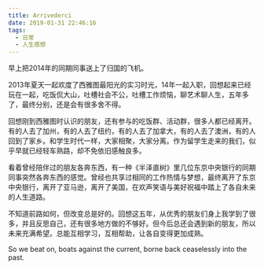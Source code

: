 ```yaml
---
title: Arrivederci
date: 2019-01-31 22:46:16
tags:
  - 日常
  - 人生感想
---
```


早上把2014年的同期同事送上了归国的飞机。

2013年夏天一起欢度了西雅图最阳光的实习时光，14年一起入职，回想起来已经玩在一起，吃饭侃大山，吐槽社会不公，吐槽工作烦恼，聊艺术聊人生，五年多了，最终分别，还是会有很多舍不得。

<!-- more -->
回想刚到西雅图时认识的朋友，还有参与的吃饭群、活动群，很多人都已经离开。有的人去了加州，有的人去了纽约，有的人去了加拿大，有的人去了澳洲，有的人回到了家乡。和学生时代一样，大家相聚，大家分离。作为留学生走来的我们，似乎早就已经轻车熟路，却不免依旧感触良多。

看着曾经陪伴过的朋友各奔东西，有一种《半泽直树》里几位东京中央银行的同期同事突然各奔东西的感觉。曾经也共享过相同的工作热情与梦想，最终离开了东京中央银行，离开了亚马逊，离开了美国，在欢声笑语与美好祝福中踏上了各自未来的人生道路。

不知道前路如何，但改变总是好的。回想这五年，从优秀的朋友们身上我学到了很多，并且反思自己，还有很多地方做的不够好。但今后总还会遇到新的朋友，所以未来充满希望。总能互相学习，互相帮助，让各自变得更加成熟。

So we beat on, boats against the current, borne back ceaselessly into the past.
